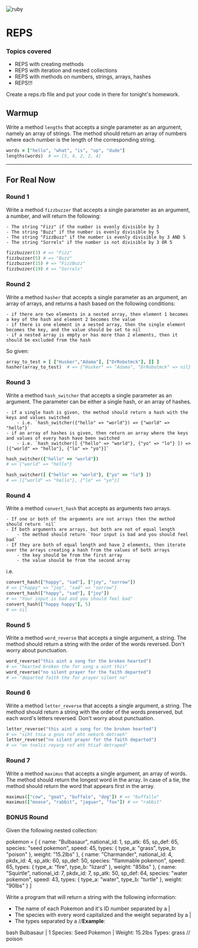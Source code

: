![ruby](https://d13yacurqjgara.cloudfront.net/users/129901/screenshots/1444306/ruby_teaser.png)

# REPS

### Topics covered 

- REPS with creating methods
- REPS with iteration and nested collections
- REPS with methods on numbers, strings, arrays, hashes
- REPS!!!

Create a reps.rb file and put your code in there for tonight's homework.

## Warmup

Write a method `lengths` that accepts a single parameter as an argument, namely
an array of strings. The method should return an array of numbers where each
number is the length of the corresponding string.

```ruby
words = ["hello", "what", "is", "up", "dude"]
lengths(words)  # => [5, 4, 2, 2, 4]
```

---

## For Real Now

### Round 1

Write a method `fizzbuzzer` that accepts a single parameter as an argument, a number, and will return the following:

	- The string "Fizz" if the number is evenly divisible by 3
	- The string "Buzz" if the number is evenly divisible by 5
	- The string "FizzBuzz" if the number is evenly divisible by 3 AND 5
	- The string "Sorrels" if the number is not divisible by 3 OR 5

```ruby
fizzbuzzer(3) # => "Fizz"
fizzbuzzer(5) # => "Buzz"
fizzbuzzer(15) # => "FizzBuzz"
fizzbuzzer(19) # => "Sorrels"
```

### Round 2

Write a method `hasher` that accepts a single parameter as an argument, an array of arrays, and returns a hash based on the following conditions:

	- if there are two elements in a nested array, then element 1 becomes a key of the hash and element 2 becomes the value
	- if there is one element in a nested array, then the single element becomes the key, and the value should be set to nil
	- if a nested array is empty or has more than 2 elements, then it should be excluded from the hash

So given:

```ruby
array_to_test = [ ["Husker","Adama"], ["DrRobotmck"], [] ]
hasher(array_to_test)  # => {"Husker" => "Adama", "DrRobotmck" => nil}
```

### Round 3

Write a method `hash_switcher` that accepts a single parameter as an argument. The parameter can be either a single hash, or an array of hashes.

	- if a single hash is given, the method should return a hash with the keys and values switched
		- i.e. `hash_switcher({"hello" => "world"}) => {"world" => "hello"}`
	- if an array of hashes is given, then return an array where the keys and values of every hash have been switched
		- i.e. `hash_switcher([ {"hello" => "world"}, {"yo" => "lo"} ]) => [{"world" => "hello"}, {"lo" => "yo"}]`

```ruby
hash_switcher({"hello" => "world"})
# => {"world" => "hello"}

hash_switcher([ {"hello" => "world"}, {"yo" => "lo"} ])
# => [{"world" => "hello"}, {"lo" => "yo"}]
```

### Round 4

Write a method `convert_hash` that accepts as arguments two arrays.

	- If one or both of the arguments are not arrays then the method should return `nil`
	- If both arguments are arrays, but both are not of equal length
		- the method should return `Your input is bad and you should feel bad`
	- If they are both of equal length and have 2 elements, then iterate over the arrays creating a hash from the values of both arrays
		- the key should be from the first array
		- the value should be from the second array

i.e.

```ruby
convert_hash(["happy", "sad"], ["joy", "sorrow"])
# => {"happy" => "joy", "sad" => "sorrow"}
convert_hash(["happy", "sad"], ["joy"])
# => "Your input is bad and you should feel bad"
convert_hash(["happy happy"], 5)
# => nil
```

### Round 5

Write a method `word_reverse` that accepts a single argument, a string. The
method should return a string with the order of the words reversed. Don't worry
about punctuation.

```ruby
word_reverse("this aint a song for the broken hearted")
# => "hearted broken the for song a aint this"
word_reverse("no silent prayer for the faith departed")
# => "departed faith the for prayer silent no"
```

### Round 6

Write a method `letter_reverse` that accepts a single argument, a string. The
method should return a string with the order of the words preserved, but each
word's letters reversed. Don't worry about punctuation.

```ruby
letter_reverse("this aint a song for the broken hearted")
# => "siht tnia a gnos rof eht nekorb detraeh"
letter_reverse("no silent prayer for the faith departed")
# => "on tnelis reyarp rof eht htiaf detraped"
```

### Round 7

Write a method `maximus` that accepts a single argument, an array of words. The method
should return the longest word in the array. In case of a tie, the method should
return the word that appears first in the array.

```ruby
maximus(["cow", "goat", "buffalo", "dog"]) # => "buffallo"
maximus(["moose", "rabbit", "jaguar", "fox"]) # => "rabbit"
```

### BONUS Round

Given the following nested collection:

pokemon =
[
  {
    name: "Bulbasaur",
    national_id: 1,
    sp_atk: 65,
    sp_def: 65,
    species: "seed pokemon",
    speed: 45,
    types: {
      type_a: "grass",
      type_b: "poison"
    },
    weight: "15.2lbs"
  },
  {
    name: "Charmander",
      national_id: 4,
      pkdx_id: 4,
      sp_atk: 60,
      sp_def: 50,
      species: "flammable pokemon",
      speed: 65,
      types: {
          type_a: "fire",
      type_b: "lizard"
      },
      weight: "85lbs"
  },
  {
    name: "Squirtle",
      national_id: 7,
      pkdx_id: 7,
      sp_atk: 50,
      sp_def: 64,
      species: "water pokemon",
      speed: 43,
      types: {
            type_a: "water",
      type_b: "turtle"
      },
      weight: "90lbs"
  }
]

Write a program that will return a string with the following information:
- The name of each Pokemon and it's ID number separated by a |
- The species with every word capitalized and the weight separated by a |
- The types separated by a //**Example**:

bash
Bulbasaur | 1
Species: Seed Pokemon | Weight: 15.2lbs
Types: grass // poison


